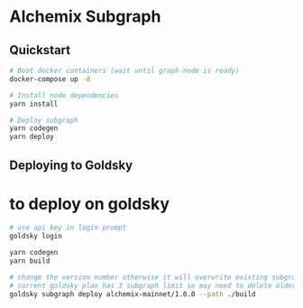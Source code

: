 # Alchemix Subgraph

## Quickstart

```bash
# Boot docker containers (wait until graph-node is ready)
docker-compose up -d

# Install node dependencies
yarn install

# Deploy subgraph
yarn codegen
yarn deploy
```

## Deploying to Goldsky

# to deploy on goldsky

```bash
# use api key in login prompt
goldsky login

yarn codegen
yarn build

# change the version number otherwise it will overwrite existing subgraph
# current goldsky plan has 3 subgraph limit so may need to delete older version before deploying
goldsky subgraph deploy alchemix-mainnet/1.0.0 --path ./build

```
